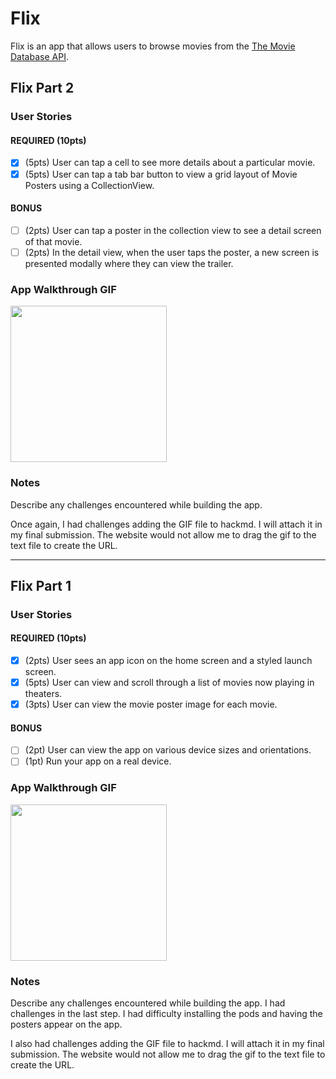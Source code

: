 # Flix

Flix is an app that allows users to browse movies from the [The Movie Database API](http://docs.themoviedb.apiary.io/#).


## Flix Part 2

### User Stories

#### REQUIRED (10pts)
- [x] (5pts) User can tap a cell to see more details about a particular movie.
- [x] (5pts) User can tap a tab bar button to view a grid layout of Movie Posters using a CollectionView.

#### BONUS
- [ ] (2pts) User can tap a poster in the collection view to see a detail screen of that movie.
- [ ] (2pts) In the detail view, when the user taps the poster, a new screen is presented modally where they can view the trailer.

### App Walkthrough GIF

<img src="https://imgur.com/3m3oMUb.gif" width=250><br>

### Notes
Describe any challenges encountered while building the app.

Once again, I had challenges adding the GIF file to hackmd. I will attach it in my final submission. The website would not allow me to drag the gif to the text file to create the URL.

---

## Flix Part 1

### User Stories

#### REQUIRED (10pts)
- [x] (2pts) User sees an app icon on the home screen and a styled launch screen.
- [x] (5pts) User can view and scroll through a list of movies now playing in theaters.
- [x] (3pts) User can view the movie poster image for each movie.

#### BONUS
- [ ] (2pt) User can view the app on various device sizes and orientations.
- [ ] (1pt) Run your app on a real device.

### App Walkthrough GIF

<img src="https://i.imgur.com/HflJsjO.gif" width=250><br>


### Notes
Describe any challenges encountered while building the app.
I had challenges in the last step. I had difficulty installing the pods and having the posters appear on the app.

I also had challenges adding the GIF file to hackmd. I will attach it in my final submission. The website would not allow me to drag the gif to the text file to create the URL.
